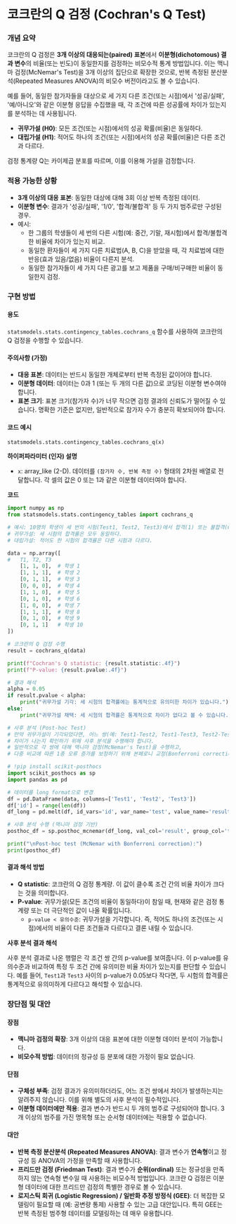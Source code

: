 # 코크란의 Q 검정 (Cochran's Q Test)

### 개념 요약

코크란의 Q 검정은 **3개 이상의 대응되는(paired) 표본**에서 **이분형(dichotomous) 결과 변수**의 비율(또는 빈도)이 동일한지를 검정하는 비모수적 통계 방법입니다. 이는 맥니마 검정(McNemar's Test)을 3개 이상의 집단으로 확장한 것으로, 반복 측정된 분산분석(Repeated Measures ANOVA)의 비모수 버전이라고도 볼 수 있습니다.

예를 들어, 동일한 참가자들을 대상으로 세 가지 다른 조건(또는 시점)에서 '성공/실패', '예/아니오'와 같은 이분형 응답을 수집했을 때, 각 조건에 따른 성공률에 차이가 있는지를 분석하는 데 사용됩니다.

- **귀무가설 (H0)**: 모든 조건(또는 시점)에서의 성공 확률(비율)은 동일하다.
- **대립가설 (H1)**: 적어도 하나의 조건(또는 시점)에서의 성공 확률(비율)은 다른 조건과 다르다.

검정 통계량 Q는 카이제곱 분포를 따르며, 이를 이용해 가설을 검정합니다.

### 적용 가능한 상황

- **3개 이상의 대응 표본**: 동일한 대상에 대해 3회 이상 반복 측정된 데이터.
- **이분형 변수**: 결과가 '성공/실패', '1/0', '합격/불합격' 등 두 가지 범주로만 구성된 경우.
- 예시:
    - 한 그룹의 학생들이 세 번의 다른 시험(예: 중간, 기말, 재시험)에서 합격/불합격한 비율에 차이가 있는지 비교.
    - 동일한 환자들이 세 가지 다른 치료법(A, B, C)을 받았을 때, 각 치료법에 대한 반응(효과 있음/없음) 비율이 다른지 분석.
    - 동일한 참가자들이 세 가지 다른 광고를 보고 제품을 구매/비구매한 비율이 동일한지 검정.

### 구현 방법

#### 용도

`statsmodels.stats.contingency_tables.cochrans_q` 함수를 사용하여 코크란의 Q 검정을 수행할 수 있습니다.

#### 주의사항 (가정)

- **대응 표본**: 데이터는 반드시 동일한 개체로부터 반복 측정된 값이어야 합니다.
- **이분형 데이터**: 데이터는 0과 1 (또는 두 개의 다른 값)으로 코딩된 이분형 변수여야 합니다.
- **표본 크기**: 표본 크기(참가자 수)가 너무 작으면 검정 결과의 신뢰도가 떨어질 수 있습니다. 명확한 기준은 없지만, 일반적으로 참가자 수가 충분히 확보되어야 합니다.

#### 코드 예시

`statsmodels.stats.contingency_tables.cochrans_q(x)`

**하이퍼파라미터 (인자) 설명**

- `x`: array_like (2-D). 데이터를 `(참가자 수, 반복 측정 수)` 형태의 2차원 배열로 전달합니다. 각 셀의 값은 0 또는 1과 같은 이분형 데이터여야 합니다.

**코드**

```python
import numpy as np
from statsmodels.stats.contingency_tables import cochrans_q

# 예시: 10명의 학생이 세 번의 시험(Test1, Test2, Test3)에서 합격(1) 또는 불합격(0)한 결과
# 귀무가설: 세 시험의 합격률은 모두 동일하다.
# 대립가설: 적어도 한 시험의 합격률은 다른 시험과 다르다.

data = np.array([
#   T1, T2, T3
    [1, 1, 0],  # 학생 1
    [1, 1, 1],  # 학생 2
    [0, 1, 1],  # 학생 3
    [0, 0, 0],  # 학생 4
    [1, 1, 0],  # 학생 5
    [0, 1, 0],  # 학생 6
    [1, 0, 0],  # 학생 7
    [1, 1, 1],  # 학생 8
    [0, 1, 0],  # 학생 9
    [0, 1, 1]   # 학생 10
])

# 코크란의 Q 검정 수행
result = cochrans_q(data)

print(f"Cochran's Q statistic: {result.statistic:.4f}")
print(f"P-value: {result.pvalue:.4f}")

# 결과 해석
alpha = 0.05
if result.pvalue < alpha:
    print("귀무가설 기각: 세 시험의 합격률에는 통계적으로 유의미한 차이가 있습니다.")
else:
    print("귀무가설 채택: 세 시험의 합격률은 통계적으로 차이가 없다고 볼 수 있습니다.")

# 사후 분석 (Post-hoc Test)
# 만약 귀무가설이 기각되었다면, 어느 쌍(예: Test1-Test2, Test1-Test3, Test2-Test3)에서
# 차이가 나는지 확인하기 위해 사후 분석을 수행해야 합니다.
# 일반적으로 각 쌍에 대해 맥니마 검정(McNemar's Test)을 수행하고,
# 다중 비교에 따른 1종 오류 증가를 보정하기 위해 본페로니 교정(Bonferroni correction) 등을 적용합니다.

# !pip install scikit-posthocs
import scikit_posthocs as sp
import pandas as pd

# 데이터를 long format으로 변경
df = pd.DataFrame(data, columns=['Test1', 'Test2', 'Test3'])
df['id'] = range(len(df))
df_long = pd.melt(df, id_vars='id', var_name='test', value_name='result')

# 사후 분석 수행 (맥니마 검정 기반)
posthoc_df = sp.posthoc_mcnemar(df_long, val_col='result', group_col='test', block_col='id', p_adjust='bonferroni')

print("\nPost-hoc test (McNemar with Bonferroni correction):")
print(posthoc_df)

```

#### 결과 해석 방법

- **Q statistic**: 코크란의 Q 검정 통계량. 이 값이 클수록 조건 간의 비율 차이가 크다는 것을 의미합니다.
- **P-value**: 귀무가설(모든 조건의 비율이 동일하다)이 참일 때, 현재와 같은 검정 통계량 또는 더 극단적인 값이 나올 확률입니다.
    - `p-value < 유의수준`: 귀무가설을 기각합니다. 즉, 적어도 하나의 조건(또는 시점)에서의 비율이 다른 조건들과 다르다고 결론 내릴 수 있습니다.

**사후 분석 결과 해석**

사후 분석 결과로 나온 행렬은 각 조건 쌍 간의 p-value를 보여줍니다. 이 p-value를 유의수준과 비교하여 특정 두 조건 간에 유의미한 비율 차이가 있는지를 판단할 수 있습니다. 예를 들어, `Test1`과 `Test3` 사이의 p-value가 0.05보다 작다면, 두 시험의 합격률은 통계적으로 유의미하게 다르다고 해석할 수 있습니다.

### 장단점 및 대안

#### 장점

- **맥니마 검정의 확장**: 3개 이상의 대응 표본에 대한 이분형 데이터 분석이 가능합니다.
- **비모수적 방법**: 데이터의 정규성 등 분포에 대한 가정이 필요 없습니다.

#### 단점

- **구체성 부족**: 검정 결과가 유의미하더라도, 어느 조건 쌍에서 차이가 발생하는지는 알려주지 않습니다. 이를 위해 별도의 사후 분석이 필수적입니다.
- **이분형 데이터에만 적용**: 결과 변수가 반드시 두 개의 범주로 구성되어야 합니다. 3개 이상의 범주를 가진 명목형 또는 순서형 데이터에는 적용할 수 없습니다.

#### 대안

- **반복 측정 분산분석 (Repeated Measures ANOVA)**: 결과 변수가 **연속형**이고 정규성 등 ANOVA의 가정을 만족할 때 사용합니다.
- **프리드만 검정 (Friedman Test)**: 결과 변수가 **순위(ordinal)** 또는 정규성을 만족하지 않는 연속형 변수일 때 사용하는 비모수적 방법입니다. 코크란 Q 검정은 이분형 데이터에 대한 프리드만 검정의 특별한 경우로 볼 수 있습니다.
- **로지스틱 회귀 (Logistic Regression) / 일반화 추정 방정식 (GEE)**: 더 복잡한 모델링이 필요할 때 (예: 공변량 통제) 사용할 수 있는 고급 대안입니다. 특히 GEE는 반복 측정된 범주형 데이터를 모델링하는 데 매우 유용합니다.

